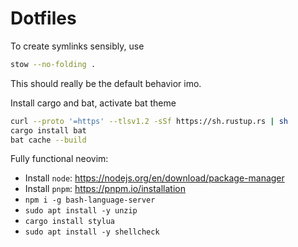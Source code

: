 # Dotfiles

To create symlinks sensibly, use

```bash
stow --no-folding .
```

This should really be the default behavior imo.

Install cargo and bat, activate bat theme

```bash
curl --proto '=https' --tlsv1.2 -sSf https://sh.rustup.rs | sh
cargo install bat
bat cache --build
```

Fully functional neovim:

- Install `node`: https://nodejs.org/en/download/package-manager
- Install `pnpm`: https://pnpm.io/installation
- `npm i -g bash-language-server`
- `sudo apt install -y unzip`
- `cargo install stylua`
- `sudo apt install -y shellcheck`

